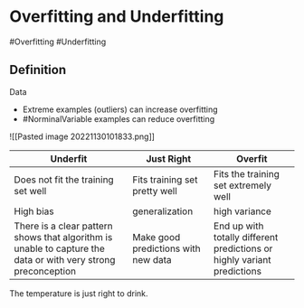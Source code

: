 # Overfitting and Underfitting
#Overfitting #Underfitting 

## Definition

Data
- Extreme examples (outliers) can increase overfitting
- #NorminalVariable examples can reduce overfitting

![[Pasted image 20221130101833.png]]

| Underfit                           | Just Right                       | Overfit                              |
| ---------------------------------- | ----------------------------- | ------------------------------------ |
| Does not fit the training set well | Fits training set pretty well | Fits the training set extremely well |
| High bias                          | generalization                | high variance                        |
| There is a clear pattern shows that algorithm is unable to capture the data or with very strong preconception | Make good predictions with new data | End up with totally different predictions or highly variant predictions |

The temperature is just right to drink.